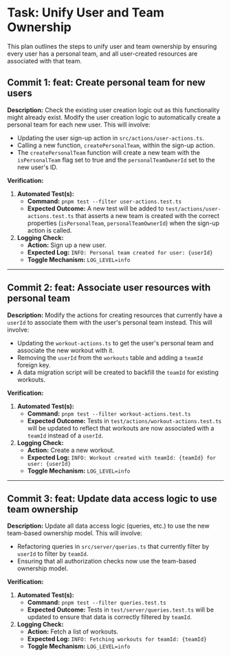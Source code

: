 # Task: Unify User and Team Ownership

This plan outlines the steps to unify user and team ownership by ensuring every user has a personal team, and all user-created resources are associated with that team.

## Commit 1: feat: Create personal team for new users
**Description:**
Check the existing user creation logic out as this functionality might already exist.
Modify the user creation logic to automatically create a personal team for each new user. This will involve:
-   Updating the user sign-up action in `src/actions/user-actions.ts`.
-   Calling a new function, `createPersonalTeam`, within the sign-up action.
-   The `createPersonalTeam` function will create a new team with the `isPersonalTeam` flag set to true and the `personalTeamOwnerId` set to the new user's ID.

**Verification:**
1.  **Automated Test(s):**
    *   **Command:** `pnpm test --filter user-actions.test.ts`
    *   **Expected Outcome:** A new test will be added to `test/actions/user-actions.test.ts` that asserts a new team is created with the correct properties (`isPersonalTeam`, `personalTeamOwnerId`) when the sign-up action is called.
2.  **Logging Check:**
    *   **Action:** Sign up a new user.
    *   **Expected Log:** `INFO: Personal team created for user: {userId}`
    *   **Toggle Mechanism:** `LOG_LEVEL=info`

---

## Commit 2: feat: Associate user resources with personal team
**Description:**
Modify the actions for creating resources that currently have a `userId` to associate them with the user's personal team instead. This will involve:
-   Updating the `workout-actions.ts` to get the user's personal team and associate the new workout with it.
-   Removing the `userId` from the `workouts` table and adding a `teamId` foreign key.
-   A data migration script will be created to backfill the `teamId` for existing workouts.

**Verification:**
1.  **Automated Test(s):**
    *   **Command:** `pnpm test --filter workout-actions.test.ts`
    *   **Expected Outcome:** Tests in `test/actions/workout-actions.test.ts` will be updated to reflect that workouts are now associated with a `teamId` instead of a `userId`.
2.  **Logging Check:**
    *   **Action:** Create a new workout.
    *   **Expected Log:** `INFO: Workout created with teamId: {teamId} for user: {userId}`
    *   **Toggle Mechanism:** `LOG_LEVEL=info`

---

## Commit 3: feat: Update data access logic to use team ownership
**Description:**
Update all data access logic (queries, etc.) to use the new team-based ownership model. This will involve:
-   Refactoring queries in `src/server/queries.ts` that currently filter by `userId` to filter by `teamId`.
-   Ensuring that all authorization checks now use the team-based ownership model.

**Verification:**
1.  **Automated Test(s):**
    *   **Command:** `pnpm test --filter queries.test.ts`
    *   **Expected Outcome:** Tests in `test/server/queries.test.ts` will be updated to ensure that data is correctly filtered by `teamId`.
2.  **Logging Check:**
    *   **Action:** Fetch a list of workouts.
    *   **Expected Log:** `INFO: Fetching workouts for teamId: {teamId}`
    *   **Toggle Mechanism:** `LOG_LEVEL=info`
